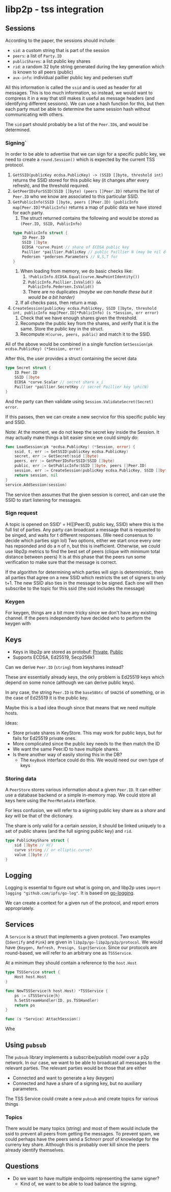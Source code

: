 # libp2p - tss integration

## Sessions

According to the paper, the sessions should include:

- `sid`: a custom string that is part of the session
- `peers`: a list of `Party.ID`
- `publicShares`: a list public key shares
- `rid`: a random 32 byte string generated during the key generation which is known to all peers (public)
- `aux-info`: individual paillier public key and pedersen stuff

All this information is called the `ssid` and is used as header for all messages.
This is too much information, so instead, we would want to compress it in a way that still makes it useful as message headers (and identifying different sessions).
We can use a hash function for this, but then each party must be able to determine the same session hash without communicating with others.

The `sid` part should probably be a list of the `Peer.ID`s, and would be determined.

### Signing`

In order to be able to advertise that we can sign for a specific public key, we need to create a `round.Session()` which is expected by the current TSS protocol.

1. `GetSSID(publicKey ecdsa.PublicKey) -> (SSID []byte, threshold int)` returns the SSID stored for this public key (it changes after every refresh), and the threshold required.
1. `GetPeerIDsForSSID(SSID []byte) (peers []Peer.ID)` returns the list of `Peer.ID` who we know are associated to this particular SSID.
1. `GetPublicInfo(SSID []byte, peers []Peer.ID) (publicInfo map[Peer.ID]*PublicInfo)` returns a map of public data we have stored for each party.
   1. The struct returned contains the following and would be stored as `(Peer.ID, SSID, PublicInfo)`
   ```go
   type PublicInfo struct {
       ID Peer.ID
       SSID []byte
       ECDSA *curve.Point // share of ECDSA public key
       Paillier *paillier.PublicKey // public Paillier N (may be nil depending on whether we separate keygen and refresh)
       Pedersen *pedersen.Parameters // N,S,T for
   }
   ```
   1. When loading from memory, we do basic checks like:
      1. `!PublicInfo.ECDSA.Equal(curve.NewPointIdentity())`
      1. `PublicInfo.Paillier.IsValid() && PublicInfo.Pedersen.IsValid()`
      1. There are no duplicates _(maybe we can handle these but it would be a bit harder)_
   1. If all checks pass, then return a map.
1. `CreateSession(publicKey ecdsa.PublicKey, SSID []byte, threshold int, publicInfo map[Peer.ID]*PublicInfo) (s *Session, err error)`
   1. Check that we have enough shares given the threshold.
   1. Recompute the public key from the shares, and verify that it is the same. Store the public key in the struct.
   1. Recompute `H(curve, peers, public)` and match it to the SSID.

All of the above would be combined in a single function `GetSession(pk ecdsa.PublicKey) (*Session, error)`

After this, the user provides a struct containing the secret data

```go
type Secret struct {
    ID Peer.ID
    SSID []byte
    ECDSA *curve.Scalar // secret share x_i
    Paillier *paillier.SecretKey // secret Paillier key \phi(N)
}
```

And the party can then validate using `Session.ValidateSecret(Secret) error`.

If this passes, then we can create a new secrvice for this specific public key and SSID.

Note: At the moment, we do not keep the secret key inside the Session.
It may actually make things a bit easier since we could simply do:

```go
func LoadSession(pk *ecdsa.PublicKey) (*Session, error) {
    ssid, t, err := GetSSID(publicKey ecdsa.PublicKey)
    secret, err := GetSecret(ssid []byte)
    peers, err := GetPeerIDsForSSID(SSID []byte)
    public, err := GetPublicInfo(SSID []byte, peers []Peer.ID)
    session, err := CreateSession(publicKey ecdsa.PublicKey, SSID []byte, threshold int, publicInfo map[Peer.ID]*PublicInfo, secret *Secret)
    return session, nil
}
service.AddSession(session)
```

The service then assumes that the given session is correct, and can use the SSID to start listening for messages.

### Sign request

A topic is opened on SSID' = H([]Peer.ID, public key, SSID) where this is the full list of parties.
Any party can broadcast a message that is requested to be singed, and waits for t different responses.
(We need consensus to decide which parties sign lol)
Two options, either we start once every one has repsonded and do a n of n, but this is inefficient.
Otherwise, we could use libp2p metrics to find the best set of peers (clique with minimum total distance between peers)
It is at this phase that the peers run some verification to make sure that the message is correct.

If the algorithm for determining which parties will sign is deterministic, then all parties that agree on a new SSID which restricts the set of signers to only t+1.
The new SSID also ties in the message to be signed.
Each one will then subscribe to the topic for this ssid (the ssid includes the message)

### Keygen

For keygen, things are a bit more tricky since we don't have any existing channel.
If the peers independently have decided who to perform the keygen with

## Keys

- Keys in libp2p are stored as protobuf: [Private](https://github.com/libp2p/go-libp2p-core/blob/7b2888dfdb653943839bf0004c30a24f711c6cb2/crypto/pb/crypto.proto#L19), [Public](https://github.com/libp2p/go-libp2p-core/blob/7b2888dfdb653943839bf0004c30a24f711c6cb2/crypto/pb/crypto.proto#L14)
- Supports ECDSA, Ed25519, Secp256k1

Can we derive `Peer.ID` (`string`) from keyshares instead?

These are essentially already keys, the only problem is Ed25519 keys which depend on some nonce (although we can derive public keys).

In any case, the string `Peer.ID` is the `base58btc` of `SHA256` of something, or in the case of Ed25519 it is the public key.

Maybe this is a bad idea though since that means that we need multiple hosts.

Ideas:

- Store private shares in KeyStore. This may work for public keys, but for fails for Ed25519 private ones.
- More complicated since the public key needs to the then match the ID
- We want the same Peer.ID to have multiple shares.
- Is there another way of easily storing this in the DB?
  - The `KeyBook` interface could do this. We would need our own type of keys

### Storing data

A `PeerStore` stores various information about a given `Peer.ID`. It can either use a database backend or a simple in-memory map.
We could store all keys here using the `PeerMetadata` interface.

For less confusion, we will refer to a signing public key share as a _share_ and _key_ will be that of the dictionary.

The share is only valid for a certain _session_, it should be linked uniquely to a set of public shares (and the full signing public key) and `rid`.

```go
type PublicKeyShare struct {
    sid []byte // H()
    curve string // or elliptic.curve?
    value []byte //
}
```

## Logging

Logging is essential to figure out what is going on, and libp2p uses `import logging "github.com/ipfs/go-log"`.
It is based on [go-logging](https://github.com/whyrusleeping/go-logging).

We can create a context for a given run of the protocol, and report errors appropriately.

## Services

A `Service` is a struct that implements a given protocol.
Two examples (`Identify` and `Pink`) are given in `libp2p/go-libp2p/p2p/protocol`.
We would have `{Keygen, Refresh, Presign, Sign}Service`.
Since our protocols are round-based, we will refer to an arbitrary one as `TSSService`.

At a minimum they should contain a reference to the `host.Host`

```go
type TSSService struct {
    Host host.Host
}

func NewTSSService(h host.Host) *TSSService {
    ps := &TSSService{h}
    h.SetStreamHandler(ID, ps.TSSHandler)
    return ps
}

func (s *Service) AttachSession()
```

Whe

## Using `pubsub`

The `pubsub` library implements a subscribe/publish model over a p2p network.
In our case, we want to be able to broadcast all messages to the relevant parties.
The relevant parties would be those that are either

- Connected and want to generate a key (keygen)
- Connected and have a share of a signing key, but no auxiliary parameters.

The TSS Service could create a new `pubsub` and create topics for various things

### Topics

There would be many topics (string) and most of them would include the ssid to prevent all peers from getting the messages.
To prevent spam, we could perhaps have the peers send a Schnorr proof of knowledge for the curreny key share.
Although this is probably over kill since the peers already identify themselves.

## Questions

- Do we want to have multiple endpoints representing the same signer?
  - Kind of, we want to be able to load balance the signing.
